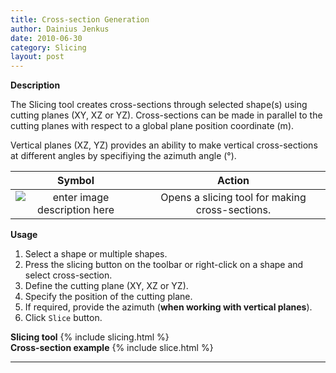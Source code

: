 ```yaml
---
title: Cross-section Generation
author: Dainius Jenkus
date: 2010-06-30
category: Slicing
layout: post
---
```


**Description**

The Slicing tool creates cross-sections through selected shape(s) using cutting planes (XY, XZ or YZ). Cross-sections can be made in parallel to the cutting planes with respect to a global  plane position coordinate (m).

 Vertical planes (XZ, YZ) provides an ability to make vertical cross-sections at different angles by specifiying the azimuth angle (°).

|Symbol|Action|
|:-:|:-:|
![enter image description here](https://OptimalSlope.github.io/manual/assets/control-icons/content-cut-custom.png)| Opens a slicing tool for making cross-sections.|

**Usage**

1. Select a shape or multiple shapes.
2. Press the slicing button on the toolbar or right-click on a shape and select cross-section.
3. Define the cutting plane (XY, XZ or YZ).
4. Specify the position of the cutting plane.
5. If required, provide the azimuth (**when working with vertical planes**).
6. Click `Slice` button.
 

**Slicing tool**
{% include slicing.html %}
<br> 
**Cross-section example**
{% include slice.html %}

 ---
